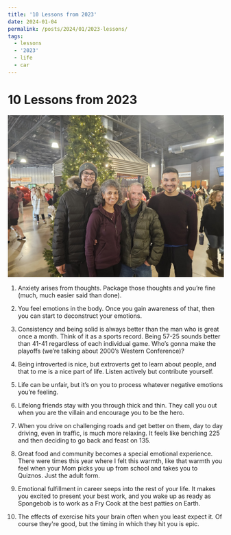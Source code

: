 ```yaml
---
title: '10 Lessons from 2023'
date: 2024-01-04
permalink: /posts/2024/01/2023-lessons/
tags:
  - lessons
  - '2023'
  - life
  - car
---
```


# 10 Lessons from 2023

<img src="/files/family_images/family.jpg" alt="Family."> 

1. Anxiety arises from thoughts. Package those thoughts and you’re fine (much, much easier said than done).

2. You feel emotions in the body. Once you gain awareness of that, then you can start to deconstruct your emotions.

3. Consistency and being solid is always better than the man who is great once a month.  Think of it as a sports record. Being 57-25 sounds better than 41-41 regardless of each individual game. Who’s gonna make the playoffs (we’re talking about 2000’s Western Conference)?

4. Being introverted is nice, but extroverts get to learn about people, and that to me is a nice part of life. Listen actively but contribute yourself.

5. Life can be unfair, but it’s on you to process whatever negative emotions you’re feeling.

6. Lifelong friends stay with you through thick and thin. They call you out when you are the villain and encourage you to be the hero.

7. When you drive on challenging roads and get better on them, day to day driving, even in traffic, is much more relaxing. It feels like benching 225 and then deciding to go back and feast on 135.

8. Great food and community becomes a special emotional experience. There were times this year where I felt this warmth, like that warmth you feel when your Mom picks you up from school and takes you to Quiznos. Just the adult form.


9. Emotional fulfillment in career seeps into the rest of your life. It makes you excited to present your best work, and you wake up as ready as Spongebob is to work as a Fry Cook at the best patties on Earth.

10. The effects of exercise hits your brain often when you least expect it. Of course they're good, but the timing in which they hit you is epic. 